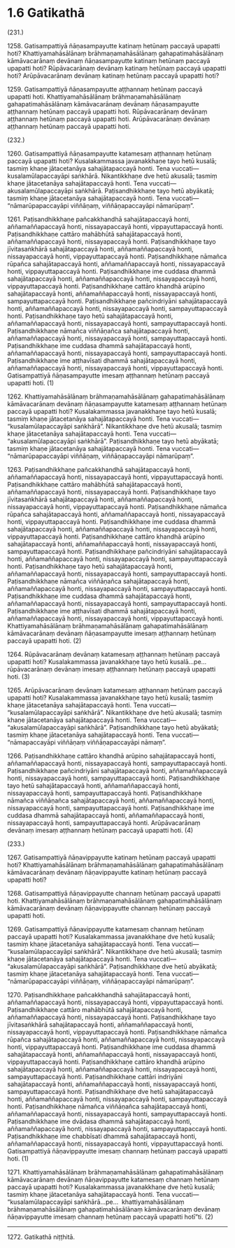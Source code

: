 

# 1.6 Gatikathā



(231.)

1258\. Gatisampattiyā ñāṇasampayutte katinaṃ hetūnaṃ paccayā upapatti hoti? Khattiyamahāsālānaṃ brāhmaṇamahāsālānaṃ gahapatimahāsālānaṃ kāmāvacarānaṃ devānaṃ ñāṇasampayutte katinaṃ hetūnaṃ paccayā upapatti hoti? Rūpāvacarānaṃ devānaṃ katinaṃ hetūnaṃ paccayā upapatti hoti? Arūpāvacarānaṃ devānaṃ katinaṃ hetūnaṃ paccayā upapatti hoti?

1259\. Gatisampattiyā ñāṇasampayutte aṭṭhannaṃ hetūnaṃ paccayā upapatti hoti. Khattiyamahāsālānaṃ brāhmaṇamahāsālānaṃ gahapatimahāsālānaṃ kāmāvacarānaṃ devānaṃ ñāṇasampayutte aṭṭhannaṃ hetūnaṃ paccayā upapatti hoti. Rūpāvacarānaṃ devānaṃ aṭṭhannaṃ hetūnaṃ paccayā upapatti hoti. Arūpāvacarānaṃ devānaṃ aṭṭhannaṃ hetūnaṃ paccayā upapatti hoti.

(232.)

1260\. Gatisampattiyā ñāṇasampayutte katamesaṃ aṭṭhannaṃ hetūnaṃ paccayā upapatti hoti? Kusalakammassa javanakkhaṇe tayo hetū kusalā; tasmiṃ khaṇe jātacetanāya sahajātapaccayā honti. Tena vuccati—  kusalamūlapaccayāpi saṅkhārā. Nikantikkhaṇe dve hetū akusalā; tasmiṃ khaṇe jātacetanāya sahajātapaccayā honti. Tena vuccati—  akusalamūlapaccayāpi saṅkhārā. Paṭisandhikkhaṇe tayo hetū abyākatā; tasmiṃ khaṇe jātacetanāya sahajātapaccayā honti. Tena vuccati—  “nāmarūpapaccayāpi viññāṇaṃ, viññāṇapaccayāpi nāmarūpaṃ”.

1261\. Paṭisandhikkhaṇe pañcakkhandhā sahajātapaccayā honti, aññamaññapaccayā honti, nissayapaccayā honti, vippayuttapaccayā honti. Paṭisandhikkhaṇe cattāro mahābhūtā sahajātapaccayā honti, aññamaññapaccayā honti, nissayapaccayā honti. Paṭisandhikkhaṇe tayo jīvitasaṅkhārā sahajātapaccayā honti, aññamaññapaccayā honti, nissayapaccayā honti, vippayuttapaccayā honti. Paṭisandhikkhaṇe nāmañca rūpañca sahajātapaccayā honti, aññamaññapaccayā honti, nissayapaccayā honti, vippayuttapaccayā honti. Paṭisandhikkhaṇe ime cuddasa dhammā sahajātapaccayā honti, aññamaññapaccayā honti, nissayapaccayā honti, vippayuttapaccayā honti. Paṭisandhikkhaṇe cattāro khandhā arūpino sahajātapaccayā honti, aññamaññapaccayā honti, nissayapaccayā honti, sampayuttapaccayā honti. Paṭisandhikkhaṇe pañcindriyāni sahajātapaccayā honti, aññamaññapaccayā honti, nissayapaccayā honti, sampayuttapaccayā honti. Paṭisandhikkhaṇe tayo hetū sahajātapaccayā honti, aññamaññapaccayā honti, nissayapaccayā honti, sampayuttapaccayā honti. Paṭisandhikkhaṇe nāmañca viññāṇañca sahajātapaccayā honti, aññamaññapaccayā honti, nissayapaccayā honti, sampayuttapaccayā honti. Paṭisandhikkhaṇe ime cuddasa dhammā sahajātapaccayā honti, aññamaññapaccayā honti, nissayapaccayā honti, sampayuttapaccayā honti. Paṭisandhikkhaṇe ime aṭṭhavīsati dhammā sahajātapaccayā honti, aññamaññapaccayā honti, nissayapaccayā honti, vippayuttapaccayā honti. Gatisampattiyā ñāṇasampayutte imesaṃ aṭṭhannaṃ hetūnaṃ paccayā upapatti hoti. (1)

1262\. Khattiyamahāsālānaṃ brāhmaṇamahāsālānaṃ gahapatimahāsālānaṃ kāmāvacarānaṃ devānaṃ ñāṇasampayutte katamesaṃ aṭṭhannaṃ hetūnaṃ paccayā upapatti hoti? Kusalakammassa javanakkhaṇe tayo hetū kusalā; tasmiṃ khaṇe jātacetanāya sahajātapaccayā honti. Tena vuccati—  “kusalamūlapaccayāpi saṅkhārā”. Nikantikkhaṇe dve hetū akusalā; tasmiṃ khaṇe jātacetanāya sahajātapaccayā honti. Tena vuccati—  “akusalamūlapaccayāpi saṅkhārā”. Paṭisandhikkhaṇe tayo hetū abyākatā; tasmiṃ khaṇe jātacetanāya sahajātapaccayā honti. Tena vuccati—  “nāmarūpapaccayāpi viññāṇaṃ, viññāṇapaccayāpi nāmarūpaṃ”.

1263\. Paṭisandhikkhaṇe pañcakkhandhā sahajātapaccayā honti, aññamaññapaccayā honti, nissayapaccayā honti, vippayuttapaccayā honti. Paṭisandhikkhaṇe cattāro mahābhūtā sahajātapaccayā honti, aññamaññapaccayā honti, nissayapaccayā honti. Paṭisandhikkhaṇe tayo jīvitasaṅkhārā sahajātapaccayā honti, aññamaññapaccayā honti, nissayapaccayā honti, vippayuttapaccayā honti. Paṭisandhikkhaṇe nāmañca rūpañca sahajātapaccayā honti, aññamaññapaccayā honti, nissayapaccayā honti, vippayuttapaccayā honti. Paṭisandhikkhaṇe ime cuddasa dhammā sahajātapaccayā honti, aññamaññapaccayā honti, nissayapaccayā honti, vippayuttapaccayā honti. Paṭisandhikkhaṇe cattāro khandhā arūpino sahajātapaccayā honti, aññamaññapaccayā honti, nissayapaccayā honti, sampayuttapaccayā honti. Paṭisandhikkhaṇe pañcindriyāni sahajātapaccayā honti, aññamaññapaccayā honti, nissayapaccayā honti, sampayuttapaccayā honti. Paṭisandhikkhaṇe tayo hetū sahajātapaccayā honti, aññamaññapaccayā honti, nissayapaccayā honti, sampayuttapaccayā honti. Paṭisandhikkhaṇe nāmañca viññāṇañca sahajātapaccayā honti, aññamaññapaccayā honti, nissayapaccayā honti, sampayuttapaccayā honti. Paṭisandhikkhaṇe ime cuddasa dhammā sahajātapaccayā honti, aññamaññapaccayā honti, nissayapaccayā honti, sampayuttapaccayā honti. Paṭisandhikkhaṇe ime aṭṭhavīsati dhammā sahajātapaccayā honti, aññamaññapaccayā honti, nissayapaccayā honti, vippayuttapaccayā honti. Khattiyamahāsālānaṃ brāhmaṇamahāsālānaṃ gahapatimahāsālānaṃ kāmāvacarānaṃ devānaṃ ñāṇasampayutte imesaṃ aṭṭhannaṃ hetūnaṃ paccayā upapatti hoti. (2)

1264\. Rūpāvacarānaṃ devānaṃ katamesaṃ aṭṭhannaṃ hetūnaṃ paccayā upapatti hoti? Kusalakammassa javanakkhaṇe tayo hetū kusalā…pe…  rūpāvacarānaṃ devānaṃ imesaṃ aṭṭhannaṃ hetūnaṃ paccayā upapatti hoti. (3)

1265\. Arūpāvacarānaṃ devānaṃ katamesaṃ aṭṭhannaṃ hetūnaṃ paccayā upapatti hoti? Kusalakammassa javanakkhaṇe tayo hetū kusalā; tasmiṃ khaṇe jātacetanāya sahajātapaccayā honti. Tena vuccati—  “kusalamūlapaccayāpi saṅkhārā”. Nikantikkhaṇe dve hetū akusalā; tasmiṃ khaṇe jātacetanāya sahajātapaccayā honti. Tena vuccati—  “akusalamūlapaccayāpi saṅkhārā”. Paṭisandhikkhaṇe tayo hetū abyākatā; tasmiṃ khaṇe jātacetanāya sahajātapaccayā honti. Tena vuccati—  “nāmapaccayāpi viññāṇaṃ viññāṇapaccayāpi nāmaṃ”.

1266\. Paṭisandhikkhaṇe cattāro khandhā arūpino sahajātapaccayā honti, aññamaññapaccayā honti, nissayapaccayā honti, sampayuttapaccayā honti. Paṭisandhikkhaṇe pañcindriyāni sahajātapaccayā honti, aññamaññapaccayā honti, nissayapaccayā honti, sampayuttapaccayā honti. Paṭisandhikkhaṇe tayo hetū sahajātapaccayā honti, aññamaññapaccayā honti, nissayapaccayā honti, sampayuttapaccayā honti. Paṭisandhikkhaṇe nāmañca viññāṇañca sahajātapaccayā honti, aññamaññapaccayā honti, nissayapaccayā honti, sampayuttapaccayā honti. Paṭisandhikkhaṇe ime cuddasa dhammā sahajātapaccayā honti, aññamaññapaccayā honti, nissayapaccayā honti, sampayuttapaccayā honti. Arūpāvacarānaṃ devānaṃ imesaṃ aṭṭhannaṃ hetūnaṃ paccayā upapatti hoti. (4)

(233.)

1267\. Gatisampattiyā ñāṇavippayutte katinaṃ hetūnaṃ paccayā upapatti hoti? Khattiyamahāsālānaṃ brāhmaṇamahāsālānaṃ gahapatimahāsālānaṃ kāmāvacarānaṃ devānaṃ ñāṇavippayutte katinaṃ hetūnaṃ paccayā upapatti hoti?

1268\. Gatisampattiyā ñāṇavippayutte channaṃ hetūnaṃ paccayā upapatti hoti. Khattiyamahāsālānaṃ brāhmaṇamahāsālānaṃ gahapatimahāsālānaṃ kāmāvacarānaṃ devānaṃ ñāṇavippayutte channaṃ hetūnaṃ paccayā upapatti hoti.

1269\. Gatisampattiyā ñāṇavippayutte katamesaṃ channaṃ hetūnaṃ paccayā upapatti hoti? Kusalakammassa javanakkhaṇe dve hetū kusalā; tasmiṃ khaṇe jātacetanāya sahajātapaccayā honti. Tena vuccati—  “kusalamūlapaccayāpi saṅkhārā”. Nikantikkhaṇe dve hetū akusalā; tasmiṃ khaṇe jātacetanāya sahajātapaccayā honti. Tena vuccati—  “akusalamūlapaccayāpi saṅkhārā”. Paṭisandhikkhaṇe dve hetū abyākatā; tasmiṃ khaṇe jātacetanāya sahajātapaccayā honti. Tena vuccati—  “nāmarūpapaccayāpi viññāṇaṃ, viññāṇapaccayāpi nāmarūpaṃ”.

1270\. Paṭisandhikkhaṇe pañcakkhandhā sahajātapaccayā honti, aññamaññapaccayā honti, nissayapaccayā honti, vippayuttapaccayā honti. Paṭisandhikkhaṇe cattāro mahābhūtā sahajātapaccayā honti, aññamaññapaccayā honti, nissayapaccayā honti. Paṭisandhikkhaṇe tayo jīvitasaṅkhārā sahajātapaccayā honti, aññamaññapaccayā honti, nissayapaccayā honti, vippayuttapaccayā honti. Paṭisandhikkhaṇe nāmañca rūpañca sahajātapaccayā honti, aññamaññapaccayā honti, nissayapaccayā honti, vippayuttapaccayā honti. Paṭisandhikkhaṇe ime cuddasa dhammā sahajātapaccayā honti, aññamaññapaccayā honti, nissayapaccayā honti, vippayuttapaccayā honti. Paṭisandhikkhaṇe cattāro khandhā arūpino sahajātapaccayā honti, aññamaññapaccayā honti, nissayapaccayā honti, sampayuttapaccayā honti. Paṭisandhikkhaṇe cattāri indriyāni sahajātapaccayā honti, aññamaññapaccayā honti, nissayapaccayā honti, sampayuttapaccayā honti. Paṭisandhikkhaṇe dve hetū sahajātapaccayā honti, aññamaññapaccayā honti, nissayapaccayā honti, sampayuttapaccayā honti. Paṭisandhikkhaṇe nāmañca viññāṇañca sahajātapaccayā honti, aññamaññapaccayā honti, nissayapaccayā honti, sampayuttapaccayā honti. Paṭisandhikkhaṇe ime dvādasa dhammā sahajātapaccayā honti, aññamaññapaccayā honti, nissayapaccayā honti, sampayuttapaccayā honti. Paṭisandhikkhaṇe ime chabbīsati dhammā sahajātapaccayā honti, aññamaññapaccayā honti, nissayapaccayā honti, vippayuttapaccayā honti. Gatisampattiyā ñāṇavippayutte imesaṃ channaṃ hetūnaṃ paccayā upapatti hoti. (1)

1271\. Khattiyamahāsālānaṃ brāhmaṇamahāsālānaṃ gahapatimahāsālānaṃ kāmāvacarānaṃ devānaṃ ñāṇavippayutte katamesaṃ channaṃ hetūnaṃ paccayā upapatti hoti? Kusalakammassa javanakkhaṇe dve hetū kusalā; tasmiṃ khaṇe jātacetanāya sahajātapaccayā honti. Tena vuccati—  “kusalamūlapaccayāpi saṅkhārā…pe…  khattiyamahāsālānaṃ brāhmaṇamahāsālānaṃ gahapatimahāsālānaṃ kāmāvacarānaṃ devānaṃ ñāṇavippayutte imesaṃ channaṃ hetūnaṃ paccayā upapatti hotī”ti. (2)

---

1272\. Gatikathā niṭṭhitā.





